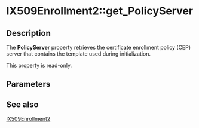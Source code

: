 # IX509Enrollment2::get_PolicyServer

## Description

The **PolicyServer** property retrieves the certificate enrollment policy (CEP) server that contains the template used during initialization.

This property is read-only.

## Parameters

## See also

[IX509Enrollment2](https://learn.microsoft.com/windows/desktop/api/certenroll/nn-certenroll-ix509enrollment2)